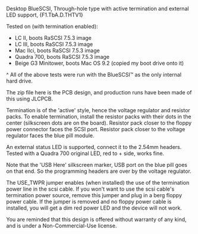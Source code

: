 Desktop BlueSCSI, Through-hole type with active termination and external LED support, {F1.TbA.D.THTV1}

Tested on (with termination enabled):
* LC II, boots RaSCSI 7.5.3 image
* LC III, boots RaSCSI 7.5.3 image
* Mac IIci, boots RaSCSI 7.5.3 image
* Quadra 700, boots RaSCSI 7.5.3 image
* Beige G3 Minitower, boots Mac OS 9.2 (copied my boot drive onto it)

^ All of the above tests were run with the BlueSCSI™ as the only internal hard drive.

The zip file here is the PCB design, and production runs have been made of this using JLCPCB.

Termination is of the 'active' style, hence the voltage regulator and resistor packs.  To enable termination, install the resistor packs with their dots in the center (silkscreen dots are on the board).  Resistor pack closer to the floppy power connector faces the SCSI port.  Resistor pack closer to the voltage regulator faces the blue pill module.

An external status LED is supported, connect it to the 2.54mm headers.  Tested with a Quadra 700 original LED, red to + side, works fine.

Note that the 'USB Here' silkscreen marker, USB port on the blue pill goes on that end.  So the programming headers are over by the voltage regulator.

The USE_TWPR jumper enables (when installed) the use of the termination power line in the scsi cable.  If you won't want to use the scsi cable's termination power source, remove this jumper and plug in a berg floppy power cable.  If the jumper is removed and no floppy power cable is installed, you will get a dim red power LED and the device will not work.

You are reminded that this design is offered without warranty of any kind, and is under a Non-Commercial-Use license.
